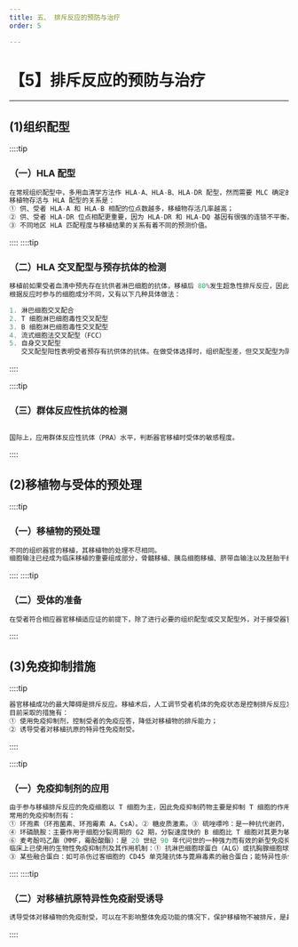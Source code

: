 ```yaml
---
title: 五、 排斥反应的预防与治疗
order: 5

---
```


# 【5】排斥反应的预防与治疗

<kaodian :text="'免疫学检验记忆卡'" />

<!-- ###### 第二十八章 移植免疫及其免疫检测

> 临床免疫学检验 -->

<beitiM/>

---

## (1)组织配型

<son :text="'免疫学检验记忆卡'" text349="(1)组织配型" :textOption="[['掌握','相关专业知识'],['掌握','相关专业知识'],['掌握','相关专业知识']]" />

::::tip

### （一）HLA 配型

```js
在常规组织配型中，多用血清学方法作 HLA-A、HLA-B、HLA-DR 配型，然而需要 MLC 确定的 HLA-Ⅱ 类分子是否匹配，是关系到移植物能否长期存活更有用的指标。此外，HLA 氨基酸残基配型（Res M），有助于鉴别不同型别 HLA 的共同抗原。
移植物存活与 HLA 配型的关系是：
① 供、受者 HLA-A 和 HLA-B 相配的位点数越多，移植物存活几率越高；
② 供、受者 HLA-DR 位点相配更重要，因为 HLA-DR 和 HLA-DQ 基因有很强的连锁不平衡，DR 位点相配的个体，通常 DQ 位点也相配；
③ 不同地区 HLA 匹配程度与移植结果的关系有着不同的预测价值。

```

::::
::::tip

### （二）HLA 交叉配型与预存抗体的检测

```js
移植前如果受者血清中预先存在抗供者淋巴细胞的抗体，移植后 80%发生超急性排斥反应，因此必须做 HLA 交叉配型，以检测受者体内抗供者淋巴细胞的细胞毒性抗体。
根据反应时参与的细胞成分不同，又有以下几种具体做法：

1. 淋巴细胞交叉配合
2. T 细胞淋巴细胞毒性交叉配型
3. B 细胞淋巴细胞毒性交叉配型
4. 流式细胞法交叉配型（FCC）
5. 自身交叉配型
   交叉配型阳性表明受者预存有抗供体的抗体。在做受体选择时，组织配型差，但交叉配型为阴性，仍可实施移植。然而，若交叉配型阳性，即使组织配型好，也不宜进行移植，否则将发生超急性排斥反应。交叉配型常用于肾脏移植，而并不用于肝、心、肺等器官移植，因为预存抗体与这些器官移植的排斥反应并无明显关系。
```

::::

::::tip

### （三）群体反应性抗体的检测

```js

国际上，应用群体反应性抗体（PRA）水平，判断器官移植时受体的敏感程度。

```

::::

## (2)移植物与受体的预处理

<son :text="'免疫学检验记忆卡'" text350="(2)移植物与受体的预处理" :textOption="[['了解','相关专业知识'],['了解','相关专业知识'],['掌握','相关专业知识']]" />

::::tip

### （一）移植物的预处理

```js
不同的组织器官的移植，其移植物的处理不尽相同。
细胞输注已经成为临床移植的重要组成部分，骨髓移植、胰岛细胞移植、脐带血输注以及胚胎干细胞移植等的开展，开辟了临床治疗的新途径。在上述移植过程中，既要有效地保证被移植细胞的生物学活性，又要控制移植细胞中过客细胞的作用，防止 GVHR 的发生。对移植细胞的处理多采用体外补体依赖的细胞毒作用，即选择针对过客细胞的单克隆抗体，在补体的存在下，特异性地清除过客细胞。
```

::::
::::tip

### （二）受体的准备

```js
在受者符合相应器官移植适应证的前提下，除了进行必要的组织配型或交叉配型外，对于接受器官移植者，于移植前应用一定剂量的免疫抑制剂，可有效地提高器官移植的成功率，尤其是在异基因骨髓移植时，受者往往必须在移植前接受大剂量免疫抑制剂或放疗。

```

::::

## (3)免疫抑制措施

<son :text="'免疫学检验记忆卡'" text351="(3)免疫抑制措施" :textOption="[['了解','相关专业知识'],['了解','相关专业知识'],['掌握','相关专业知识']]" />

::::tip

```js
器官移植成功的最大障碍是排斥反应。移植术后，人工调节受者机体的免疫状态是控制排斥反应发生的主要途径。
目前采取的措施有：
① 使用免疫抑制剂，控制受者的免疫应答，降低对移植物的排斥能力；
② 诱导受者对移植抗原的特异性免疫耐受。
```

::::

::::tip

### （一）免疫抑制剂的应用

```js
由于参与移植排斥反应的免疫细胞以 T 细胞为主，因此免疫抑制药物主要是抑制 T 细胞的作用，常用者有： 1.化学性免疫抑制剂
常用的免疫抑制剂有：
① 环孢素（环孢菌素、环孢霉素 A，CsA）。② 糖皮质激素。③ 硫唑嘌呤：是一种抗代谢药，影响 DNA 合成，干扰 T 细胞的增殖，从而抑制自身免疫、HVGR、GVHR 以及 DTH。此外也抑制抗体生成，但对 T 细胞的抑制强于 B 细胞。此类药物的主要副作用是对骨髓和肝脏的毒性，为减少毒性作用，自环孢素问世后，常与之联合应用。
④ 环磷酰胺：主要作用于细胞分裂周期的 G2 期，分裂速度快的 B 细胞比 T 细胞对其更为敏感。⑤ 他克莫司（Tacrolimus）：又名 FK506，商品名为普乐可复（Prograf），他克莫司的免疫抑制作用机制与环孢素相似，通过抑制多种相关细胞因子的产生和表达来抑制 T 细胞的活化，其对 T 细胞的抑制作用比环孢素强 10 ～ 100 倍。
⑥ 麦考酚吗乙酯（MMF，霉酚酸酯）：是 20 世纪 90 年代问世的一种强力而有效的新型免疫抑制剂，它在体内转化为活性成分霉酚酸（MPA），通过选择性抑制 T、B 细胞的次黄嘌呤单磷酸脱氢酶，阻断了细胞 DNA 和 RNA 的合成，抑制 T、B 细胞的分化、增殖。 2.生物性免疫抑制剂
临床上已使用的生物性免疫抑制剂及其作用机制：① 抗淋巴细胞球蛋白（ALG）或抗胸腺细胞球蛋白（ATG）。② 细胞性单克隆抗体：只针对单一种细胞发挥作用，其作用更加特异。
③ 某些融合蛋白：如可杀伤过客细胞的 CD45 单克隆抗体与蓖麻毒素的融合蛋白；能特异性杀伤 IL-2R 阳性 T 细胞的 IL-2 与白喉毒素的融合蛋白；阻断 B7 与 CD28 结合的 CTLA4-Ig 融合蛋白等。④ 反义寡核苷酸，可阻断相应细胞因子、黏附分子和细胞分化抗原的表达。 3.某些中草药如雷公藤和冬虫夏草。
```

::::
::::tip

### （二）对移植抗原特异性免疫耐受诱导

```js
诱导受体对移植物的免疫耐受，可以在不影响整体免疫功能的情况下，保护移植物不被排斥，是最理想的排斥反应防治措施。目前，仍限于研究阶段，尚未应用于临床。

```

::::
